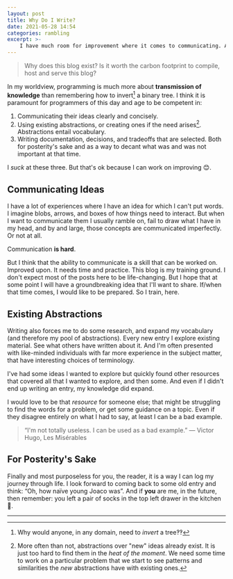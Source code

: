 ```yaml
---
layout: post
title: Why Do I Write?
date: 2021-05-28 14:54
categories: rambling
excerpt: >-
    I have much room for improvement where it comes to communicating. A tool I think can help me with it is writing a blog entry every so often about things I care about. This blog is just that. A training ground. My training ground.
---
```


> Why does this blog exist? Is it worth the carbon footprint to compile, host and serve this blog?

In my worldview, programming is much more about **transmission of knowledge** than remembering how to invert[^invert] a binary tree.
I think it is paramount for programmers of this day and age to be competent in:
 1. Communicating their ideas clearly and concisely.
 1. Using existing abstractions, or creating ones if the need arises[^not]. Abstractions entail vocabulary.
 1. Writing documentation, decisions, and tradeoffs that are selected. Both for posterity's sake and as a way to decant what was and was not important at that time.

I _suck_ at these three. But that's ok because I can work on improving 😊.

## Communicating Ideas

I have a lot of experiences where I have an idea for which I can't put words. I imagine blobs, arrows, and boxes of how things need to interact. But when I want to communicate them I usually ramble on, fail to draw what I have in my head, and by and large, those concepts are communicated imperfectly. Or not at all.

Communication **is hard**.

But I think that the ability to communicate is a skill that can be worked on. Improved upon. It needs time and practice. This blog is my training ground.
I don't expect most of the posts here to be life-changing. But I hope that at some point I will have a groundbreaking idea that I'll want to share. If/when that time comes, I would like to be prepared. So I train, here.

## Existing Abstractions

Writing also forces me to do some research, and expand my vocabulary (and therefore my pool of abstractions). Every new entry I explore existing material. See what others have written about it. And I'm often presented with like-minded individuals with far more experience in the subject matter, that have interesting choices of terminology.

I've had some ideas I wanted to explore but quickly found other resources that covered all that I wanted to explore, and then some. And even if I didn't end up writing an entry, my knowledge did expand.

I would love to be that _resource_ for someone else; that might be struggling to find the words for a problem, or get some guidance on a topic. Even if they disagree entirely on what I had to say, at least I can be a bad example.

> “I'm not totally useless. I can be used as a bad example.”
> ― Victor Hugo, Les Misérables 

## For Posterity's Sake

Finally and most purposeless for you, the reader, it is a way I can log my journey through life. I look forward to coming back to some old entry and think: “Oh, how naïve young Joaco was”.
And if **you** are me, in the future, then remember: you left a pair of socks in the top left drawer in the kitchen 🧦.

---
[^invert]: Why would anyone, in any domain, need to _invert_ a tree‽‽
[^not]: More often than not, abstractions over "new" ideas already exist. It is just too hard to find them in the _heat of the moment_. We need some time to work on a particular problem that we start to see patterns and similarities the _new_ abstractions have with existing ones.